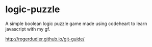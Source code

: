 logic-puzzle
============

A simple boolean logic puzzle game made using codeheart to learn javascript with my gf.

http://rogerdudler.github.io/git-guide/